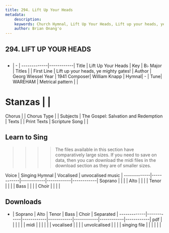 ```yaml
---
title: 294. Lift Up Your Heads
metadata:
    description: 
    keywords: Church Hymnal, Lift Up Your Heads, Lift up your heads, ye mighty gates!, 
    author: Brian Onang'o
---
```



## 294. LIFT UP YOUR HEADS

```txt

```

- |   -  |
-------------|------------|
Title | Lift Up Your Heads |
Key | B♭ Major |
Titles |  |
First Line | Lift up your heads, ye mighty gates! |
Author | Georg Wiessel
Year | 1941
Composer| William Knapp |
Hymnal|  - |
Tune| WAREHAM |
Metrical pattern | |
# Stanzas |  |
Chorus |  |
Chorus Type |  |
Subjects | The Gospel: Salvation and Redemption |
Texts |  |
Print Texts | 
Scripture Song |  |
  
## Learn to Sing

>>>> The files available in this section have comparatively large sizes. If you need to save on data, then you can download the midi files in the download section as they are of smaller sizes.

Voice |  Singing Hymnal | Vocalised | unvocalised music |
-------------|------------|------------|------------|------------|
Soprano | | | |
Alto | | | |
Tenor | | | |
Bass | | | |
Choir | | | |

## Downloads

- |  Soprano | Alto | Tenor | Bass | Choir | Separated |
-------------|------------|------------|------------|------------|------------|------------|
pdf | | | | | |
midi | | | | | |
vocalised | | | |
unvolcalised | | | |
singing file | | | | | |
  